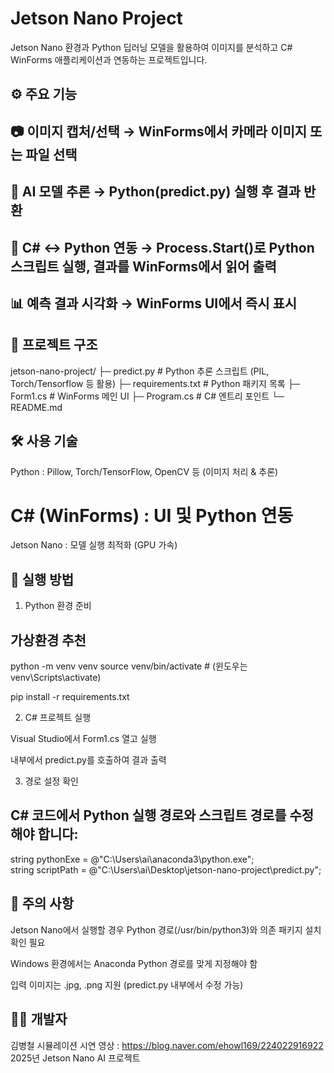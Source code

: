 # Jetson Nano Project

Jetson Nano 환경과 Python 딥러닝 모델을 활용하여
이미지를 분석하고 C# WinForms 애플리케이션과 연동하는 프로젝트입니다.

## ⚙️ 주요 기능

## 📷 이미지 캡처/선택 → WinForms에서 카메라 이미지 또는 파일 선택

## 🤖 AI 모델 추론 → Python(predict.py) 실행 후 결과 반환

## 🔗 C# ↔ Python 연동 → Process.Start()로 Python 스크립트 실행, 결과를 WinForms에서 읽어 출력

## 📊 예측 결과 시각화 → WinForms UI에서 즉시 표시

## 📂 프로젝트 구조
jetson-nano-project/
├─ predict.py            # Python 추론 스크립트 (PIL, Torch/Tensorflow 등 활용)
├─ requirements.txt      # Python 패키지 목록
├─ Form1.cs              # WinForms 메인 UI
├─ Program.cs            # C# 엔트리 포인트
└─ README.md

## 🛠️ 사용 기술

Python : Pillow, Torch/TensorFlow, OpenCV 등 (이미지 처리 & 추론)

# C# (WinForms) : UI 및 Python 연동

Jetson Nano : 모델 실행 최적화 (GPU 가속)

## 🚀 실행 방법
1. Python 환경 준비
## 가상환경 추천
python -m venv venv
source venv/bin/activate   # (윈도우는 venv\Scripts\activate)

pip install -r requirements.txt

2. C# 프로젝트 실행

Visual Studio에서 Form1.cs 열고 실행

내부에서 predict.py를 호출하여 결과 출력

3. 경로 설정 확인

## C# 코드에서 Python 실행 경로와 스크립트 경로를 수정해야 합니다:

string pythonExe = @"C:\Users\ai\anaconda3\python.exe";  
string scriptPath = @"C:\Users\ai\Desktop\jetson-nano-project\predict.py";

## 📌 주의 사항

Jetson Nano에서 실행할 경우 Python 경로(/usr/bin/python3)와 의존 패키지 설치 확인 필요

Windows 환경에서는 Anaconda Python 경로를 맞게 지정해야 함

입력 이미지는 .jpg, .png 지원 (predict.py 내부에서 수정 가능)

## 👨‍💻 개발자

김병철
시뮬레이션 시연 영상 : https://blog.naver.com/ehowl169/224022916922
<br>2025년 Jetson Nano AI 프로젝트
